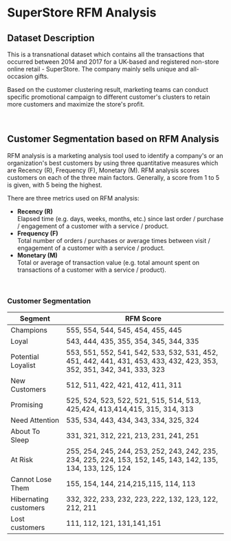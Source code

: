 # SuperStore RFM Analysis
## Dataset Description

This is a transnational dataset which contains all the transactions that occurred between 2014 and 2017 for a UK-based and registered non-store online retail - SuperStore. The company mainly sells unique and all-occasion gifts.
<br>

Based on the customer clustering result, marketing teams can conduct specific promotional campaign to different customer's clusters to retain more customers and maximize the store's profit.

<br>

## Customer Segmentation based on RFM Analysis

RFM analysis is a marketing analysis tool used to identify a company's or an organization's best customers by using three quantitative measures  which are Recency (R), Frequency (F), Monetary (M). RFM analysis scores customers on each of the three main factors. Generally, a score from 1 to 5 is given, with 5 being the highest.
<br>

There are three metrics used on RFM analysis:

* **Recency (R)** <br>
   Elapsed time (e.g. days, weeks, months, etc.) since last order / purchase / engagement of a customer with a service / product.
* **Frequency (F)** <br>
  Total number of orders / purchases or average times between visit / engagement of a customer with a service / product.
* **Monetary (M)** <br>
  Total or average of transaction value (e.g. total amount spent on transactions of a customer with a service / product).
<br>

### Customer Segmentation

| Segment | RFM Score |
| ----------- | ----------- |
| Champions | 555, 554, 544, 545, 454, 455, 445 |
| Loyal | 543, 444, 435, 355, 354, 345, 344, 335 |
| Potential Loyalist |	553, 551, 552, 541, 542, 533, 532, 531, 452, 451, 442, 441, 431, 453, 433, 432, 423, 353, 352, 351, 342, 341, 333, 323 |
| New Customers |	512, 511, 422, 421, 412, 411, 311 |
| Promising |	525, 524, 523, 522, 521, 515, 514, 513, 425,424, 413,414,415, 315, 314, 313 |
| Need Attention |	535, 534, 443, 434, 343, 334, 325, 324 |
| About To Sleep |	331, 321, 312, 221, 213, 231, 241, 251 |
| At Risk |	255, 254, 245, 244, 253, 252, 243, 242, 235, 234, 225, 224, 153, 152, 145, 143, 142, 135, 134, 133, 125, 124 |
| Cannot Lose Them |	155, 154, 144, 214,215,115, 114, 113 |
| Hibernating customers | 332, 322, 233, 232, 223, 222, 132, 123, 122, 212, 211 |
| Lost customers |	111, 112, 121, 131,141,151 |




